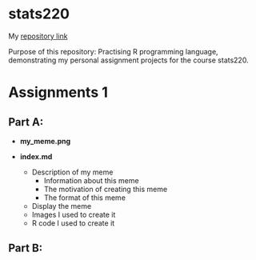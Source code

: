 # stats220

My [repository link](https://github.com/Ruowei-Li/stats220)

Purpose of this repository: Practising R programming language, demonstrating my personal assignment projects for the course stats220.

# Assignments 1
## Part A:
* **my_meme.png**

* **index.md**
    + Description of my meme  
      - Information about this meme  
      - The motivation of creating this meme  
      - The format of this meme   
    + Display the meme
    + Images I used to create it
    + R code I used to create it

## Part B:
